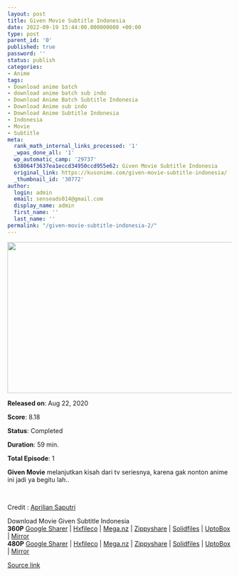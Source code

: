 ```yaml
---
layout: post
title: Given Movie Subtitle Indonesia
date: 2022-09-19 15:44:00.000000000 +00:00
type: post
parent_id: '0'
published: true
password: ''
status: publish
categories:
- Anime
tags:
- Download anime batch
- download anime batch sub indo
- Download Anime Batch Subtitle Indonesia
- Download Anime sub indo
- Download Anime Subtitle Indonesia
- Indonesia
- Movie
- Subtitle
meta:
  rank_math_internal_links_processed: '1'
  _wpas_done_all: '1'
  wp_automatic_camp: '29737'
  638064f3637ea1eccd34950ccd955e62: Given Movie Subtitle Indonesia
  original_link: https://kusonime.com/given-movie-subtitle-indonesia/
  _thumbnail_id: '30772'
author:
  login: admin
  email: senseads014@gmail.com
  display_name: admin
  first_name: ''
  last_name: ''
permalink: "/given-movie-subtitle-indonesia-2/"
---
```

<p><img width="604" height="340" src="{{ site.baseurl }}/assets/2022/09/Given-Movie-604x340.jpg" class="attachment-thumb-large size-thumb-large wp-post-image" alt="" loading="lazy" title="Given Movie Subtitle Indonesia" srcset="https://kusonime.com/wp-content/uploads/2021/03/Given-Movie-604x340.jpg 604w, https://kusonime.com/wp-content/uploads/2021/03/Given-Movie-300x169.jpg 300w, https://kusonime.com/wp-content/uploads/2021/03/Given-Movie-768x432.jpg 768w, https://kusonime.com/wp-content/uploads/2021/03/Given-Movie-520x293.jpg 520w, https://kusonime.com/wp-content/uploads/2021/03/Given-Movie.jpg 1000w" sizes="(max-width: 604px) 100vw, 604px" />
<p><b>Released on</b>: Aug 22, 2020</p>
<p>
<p><b>Score</b>: 8.18</p>
<p>
<p><b>Status</b>: Completed</p>
<p>
<p><b>Duration</b>: 59 min.</p>
<p>
<p><b>Total Episode</b>: 1</p>
<p>
<p><strong>Given Movie</strong> melanjutkan kisah dari tv seriesnya, karena gak nonton anime ini jadi ya begitu lah..</p>
<p>
<p> </p>
<p>
<p>Credit : <a href="https://www.youtube.com/watch?v=thzaP-5Gt5U" target="_blank" rel="noopener">Aprilian Saputri</a></p>
<p>
<div class="smokeddl">
<div class="smokettl">Download Movie Given Subtitle Indonesia</div>
<div class="smokeurl"><strong>360P</strong> <a href="https://acefile.co/f/38959909/kusonime-band-homo-movie-360p-rar" target="_blank" rel="noopener noreferrer">Google Sharer</a> | <a href="https://hxfile.co/rf8wf70sy4l3" target="_blank" rel="noopener">Hxfileco</a> | <a href="https://mega.nz/file/qpgEyLCJ#HPZ4WaRhvAiH340nfbrNOEHBwG4HwZnMLytFJCiFvAI" target="_blank" rel="noopener noreferrer">Mega.nz</a> | <a href="https://www37.zippyshare.com/v/6LtlkAJ3/file.html" target="_blank" rel="noopener">Zippyshare</a> | <a href="http://www.solidfiles.com/v/V7A3D64nWdB2z" target="_blank" rel="noopener">Solidfiles</a> | <a href="https://uptobox.com/5aedu6ttem84" target="_blank" rel="noopener">UptoBox</a> | <a href="https://mirrorace.org/m/11vjp" target="_blank" rel="noopener">Mirror</a></div>
<div class="smokeurl"><strong>480P</strong> <a href="https://acefile.co/f/38959914/kusonime-band-homo-movie-480p-rar" target="_blank" rel="noopener noreferrer">Google Sharer</a> | <a href="https://hxfile.co/2kkql8kwk7on" target="_blank" rel="noopener">Hxfileco</a> | <a href="https://mega.nz/file/Woww0BrR#bDW2awpzmyAZrT8-f8jpulcOXMl114y9Q71Ncswufmk" target="_blank" rel="noopener noreferrer">Mega.nz</a> | <a href="https://www88.zippyshare.com/v/JlC3UeIt/file.html" target="_blank" rel="noopener">Zippyshare</a> | <a href="http://www.solidfiles.com/v/X8rd3nPKevp3X" target="_blank" rel="noopener">Solidfiles</a> | <a href="https://uptobox.com/sc1yd8iju6nl" target="_blank" rel="noopener">UptoBox</a> | <a href="https://mirrorace.org/m/11vjq" target="_blank" rel="noopener">Mirror</a></div>
</div>
<p><a href="https://kusonime.com/given-movie-subtitle-indonesia/">Source link </a></p>
